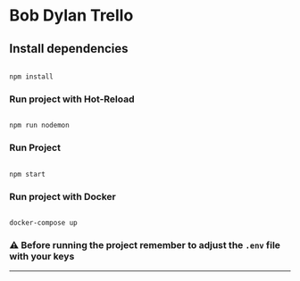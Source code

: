 # Bob Dylan Trello

## Install dependencies

```

npm install

```

### Run project with Hot-Reload

```

npm run nodemon

```

### Run Project

```

npm start

```

### Run project with Docker

```

docker-compose up

```

### ⚠️ Before running the project remember to adjust the `.env` file with your keys

---
